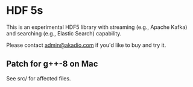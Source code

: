 # HDF 5s

  This is an experimental HDF5 library with streaming (e.g., Apache Kafka) and
 searching (e.g., Elastic Search) capability.

  Please contact admin@akadio.com if you'd like to buy and try it.

## Patch for g++-8 on Mac

  See src/ for affected files.
  


  
  
  
